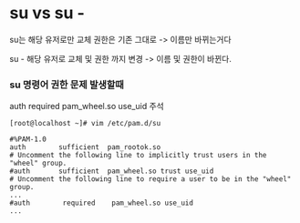# su vs su -

su는 해당 유저로만 교체 권한은 기존 그대로 -> 이름만 바뀌는거다

su - 해당 유저로 교체 및 권한 까지 변경  -> 이름 및 권한이 바뀐다.


### su 명령어 권한 문제 발생할때

auth        required    pam_wheel.so use_uid 주석 

```
[root@localhost ~]# vim /etc/pam.d/su

#%PAM-1.0
auth        sufficient  pam_rootok.so
# Uncomment the following line to implicitly trust users in the "wheel" group.
#auth       sufficient  pam_wheel.so trust use_uid
# Uncomment the following line to require a user to be in the "wheel" group.
...
#auth        required    pam_wheel.so use_uid
...
```
